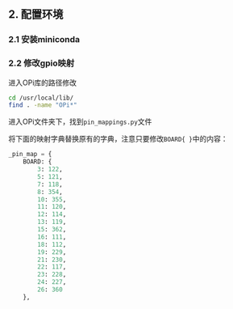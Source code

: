 ## 2. 配置环境

### 2.1 安装miniconda

### 2.2 修改gpio映射

进入OPi库的路径修改

```bash
cd /usr/local/lib/
find . -name "OPi*"
```

进入OPi文件夹下，找到`pin_mappings.py`文件

将下面的映射字典替换原有的字典，注意只要修改`BOARD{ }`中的内容：

```python
_pin_map = {
    BOARD: {
        3: 122,
        5: 121,
        7: 118,
        8: 354,
        10: 355,
        11: 120,
        12: 114,
        13: 119,
        15: 362,
        16: 111,
        18: 112,
        19: 229,
        21: 230,
        22: 117,
        23: 228,
        24: 227,
        26: 360
    },
```

